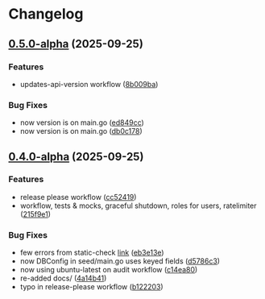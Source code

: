 # Changelog

## [0.5.0-alpha](https://github.com/dottox/social-network-go/compare/v0.4.0-alpha...v0.5.0-alpha) (2025-09-25)


### Features

* updates-api-version workflow ([8b009ba](https://github.com/dottox/social-network-go/commit/8b009baf2cba7b8d7867a848b1428b411a6594a0))


### Bug Fixes

* now version is on main.go ([ed849cc](https://github.com/dottox/social-network-go/commit/ed849cc911395f3bf390ee569de270b1309454e2))
* now version is on main.go ([db0c178](https://github.com/dottox/social-network-go/commit/db0c178aa6166b7acb98516413a70d114f113a38))

## [0.4.0-alpha](https://github.com/dottox/social-network-go/compare/v0.3.0-alpha...v0.4.0-alpha) (2025-09-25)


### Features

* release please workflow ([cc52419](https://github.com/dottox/social-network-go/commit/cc5241978e70cbb96c11c132cfe90ba14aaca5d0))
* workflow, tests & mocks, graceful shutdown, roles for users, ratelimiter ([215f9e1](https://github.com/dottox/social-network-go/commit/215f9e1c0da49a532ca358ba8a321cc0c9161384))


### Bug Fixes

* few errors from static-check [link](https://github.com/dottox/social-network-go/actions/runs/18023004094/job/51284495742) ([eb3e13e](https://github.com/dottox/social-network-go/commit/eb3e13ea74c551c25e5c108613c24087c58bb4f5))
* now DBConfig in seed/main.go uses keyed fields ([d5786c3](https://github.com/dottox/social-network-go/commit/d5786c3f0b4cd12bb664e73594adb4dba02f62f8))
* now using ubuntu-latest on audit workflow ([c14ea80](https://github.com/dottox/social-network-go/commit/c14ea80857b1897389cd6a4c67535bf8d93dfc92))
* re-added docs/ ([4a14b41](https://github.com/dottox/social-network-go/commit/4a14b41f802ee6c3fce314dbc5dc8321609f0810))
* typo in release-please workflow ([b122203](https://github.com/dottox/social-network-go/commit/b12220313fb33925f3ad5122128894f0c483ae5a))
